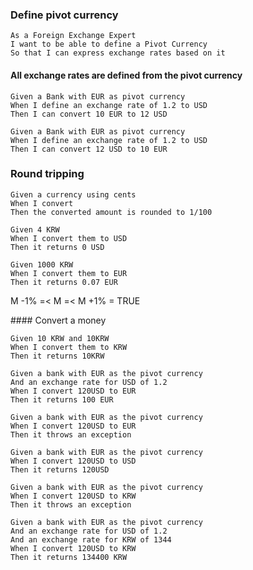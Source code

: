 ### Define pivot currency

```gherkin
As a Foreign Exchange Expert
I want to be able to define a Pivot Currency
So that I can express exchange rates based on it
```

#### All exchange rates are defined from the pivot currency

```gherkin
Given a Bank with EUR as pivot currency
When I define an exchange rate of 1.2 to USD
Then I can convert 10 EUR to 12 USD
```

```gherkin
Given a Bank with EUR as pivot currency
When I define an exchange rate of 1.2 to USD
Then I can convert 12 USD to 10 EUR
```

### Round tripping

```gherkin
Given a currency using cents
When I convert
Then the converted amount is rounded to 1/100 
```

```gherkin
Given 4 KRW
When I convert them to USD
Then it returns 0 USD
```

```gherkin
Given 1000 KRW
When I convert them to EUR
Then it returns 0.07 EUR
```

M -1% =< M =< M +1% = TRUE

#### Convert a money

```gherkin
Given 10 KRW and 10KRW
When I convert them to KRW
Then it returns 10KRW
```

```gherkin
Given a bank with EUR as the pivot currency 
And an exchange rate for USD of 1.2
When I convert 120USD to EUR
Then it returns 100 EUR
```

```gherkin
Given a bank with EUR as the pivot currency 
When I convert 120USD to EUR
Then it throws an exception
```

```gherkin
Given a bank with EUR as the pivot currency 
When I convert 120USD to USD
Then it returns 120USD
```

```gherkin
Given a bank with EUR as the pivot currency 
When I convert 120USD to KRW
Then it throws an exception
```

```gherkin
Given a bank with EUR as the pivot currency 
And an exchange rate for USD of 1.2 
And an exchange rate for KRW of 1344
When I convert 120USD to KRW
Then it returns 134400 KRW
```
